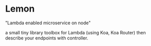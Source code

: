 # Lemon

"Lambda enabled microservice on node"

a small tiny library toolbox for Lambda (using Koa, Koa Router) then describe your endpoints with controller.
